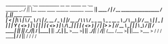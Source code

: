  __________          __  .__                      __________                   __               __        _____                                            __  .__              
\______   \___.__._/  |_|  |__   ____   ____     \______   \_______  ____    |__| ____   _____/  |_    _/ ____\___________    __________________    _____/  |_|__| ____  ____  
 |     ___<   |  |\   __\  |  \ /  _ \ /    \     |     ___/\_  __ \/  _ \   |  |/ __ \_/ ___\   __\   \   __\/  _ \_  __ \   \____ \_  __ \__  \ _/ ___\   __\  |/ ___\/ __ \ 
 |    |    \___  | |  | |   Y  (  <_> )   |  \    |    |     |  | \(  <_> )  |  \  ___/\  \___|  |      |  | (  <_> )  | \/   |  |_> >  | \// __ \\  \___|  | |  \  \__\  ___/ 
 |____|    / ____| |__| |___|  /\____/|___|  /    |____|     |__|   \____/\__|  |\___  >\___  >__|      |__|  \____/|__|      |   __/|__|  (____  /\___  >__| |__|\___  >___  >
           \/                \/            \/                            \______|    \/     \/                                |__|              \/     \/             \/    \/ 
